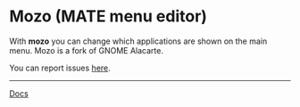 # Mozo (MATE menu editor)

With **mozo** you can change which applications are shown on the main menu.
Mozo is a fork of GNOME Alacarte.

You can report issues [here](https://github.com/mate-desktop/mozo/issues).

* * *

[Docs](pages/docs.md)
